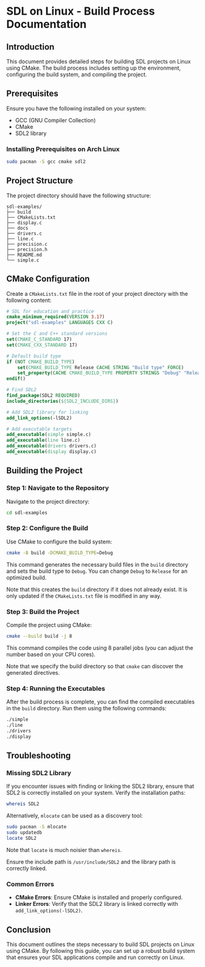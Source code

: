 # SDL on Linux - Build Process Documentation

## Introduction

This document provides detailed steps for building SDL projects on Linux using CMake. The build process includes setting up the environment, configuring the build system, and compiling the project.

## Prerequisites

Ensure you have the following installed on your system:
- GCC (GNU Compiler Collection)
- CMake
- SDL2 library

### Installing Prerequisites on Arch Linux

```sh
sudo pacman -S gcc cmake sdl2
```

## Project Structure

The project directory should have the following structure:

```
sdl-examples/
├── build
├── CMakeLists.txt
├── display.c
├── docs
├── drivers.c
├── line.c
├── precision.c
├── precision.h
├── README.md
└── simple.c
```

## CMake Configuration

Create a `CMakeLists.txt` file in the root of your project directory with the following content:

```cmake
# SDL for education and practice
cmake_minimum_required(VERSION 3.17)
project("sdl-examples" LANGUAGES CXX C)

# Set the C and C++ standard versions
set(CMAKE_C_STANDARD 17)
set(CMAKE_CXX_STANDARD 17)

# Default build type
if (NOT CMAKE_BUILD_TYPE)
    set(CMAKE_BUILD_TYPE Release CACHE STRING "Build type" FORCE)
    set_property(CACHE CMAKE_BUILD_TYPE PROPERTY STRINGS "Debug" "Release")
endif()

# Find SDL2
find_package(SDL2 REQUIRED)
include_directories(${SDL2_INCLUDE_DIRS})

# Add SDL2 library for linking
add_link_options(-lSDL2)

# Add executable targets
add_executable(simple simple.c)
add_executable(line line.c)
add_executable(drivers drivers.c)
add_executable(display display.c)
```

## Building the Project

### Step 1: Navigate to the Repository

Navigate to the project directory:

```sh
cd sdl-examples
```

### Step 2: Configure the Build

Use CMake to configure the build system:

```sh
cmake -B build -DCMAKE_BUILD_TYPE=Debug
```

This command generates the necessary build files in the `build` directory and sets the build type to `Debug`. You can change `Debug` to `Release` for an optimized build.

Note that this creates the `build` directory if it does not already exist. It is only updated if the `CMakeLists.txt` file is modified in any way.

### Step 3: Build the Project

Compile the project using CMake:

```sh
cmake --build build -j 8
```

This command compiles the code using 8 parallel jobs (you can adjust the number based on your CPU cores).

Note that we specify the build directory so that `cmake` can discover the generated directives.

### Step 4: Running the Executables

After the build process is complete, you can find the compiled executables in the `build` directory. Run them using the following commands:

```sh
./simple
./line
./drivers
./display
```

## Troubleshooting

### Missing SDL2 Library

If you encounter issues with finding or linking the SDL2 library, ensure that SDL2 is correctly installed on your system. Verify the installation paths:

```sh
whereis SDL2
```

Alternatively, `mlocate` can be used as a discovery tool:

```sh
sudo pacman -S mlocate
sudo updatedb
locate SDL2
```

Note that `locate` is much noisier than `whereis`.

Ensure the include path is `/usr/include/SDL2` and the library path is correctly linked.

### Common Errors

- **CMake Errors**: Ensure CMake is installed and properly configured.
- **Linker Errors**: Verify that the SDL2 library is linked correctly with `add_link_options(-lSDL2)`.

## Conclusion

This document outlines the steps necessary to build SDL projects on Linux using CMake. By following this guide, you can set up a robust build system that ensures your SDL applications compile and run correctly on Linux.
